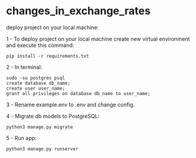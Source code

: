 # changes_in_exchange_rates

deploy project on your local machine:

1 - To deploy project on your local machine create new virtual environment and execute this command:

    pip install -r requirements.txt

2 - In terminal: 

    sudo -su postgres psql
    create database db_name;
    create user user_name;
    grant all privileges on database db_name to user_name;

3 - Rename example.env to .env and change config.

4 - Migrate db models to PostgreSQL:

    python3 manage.py migrate

5 - Run app:

    python3 manage.py runserver
